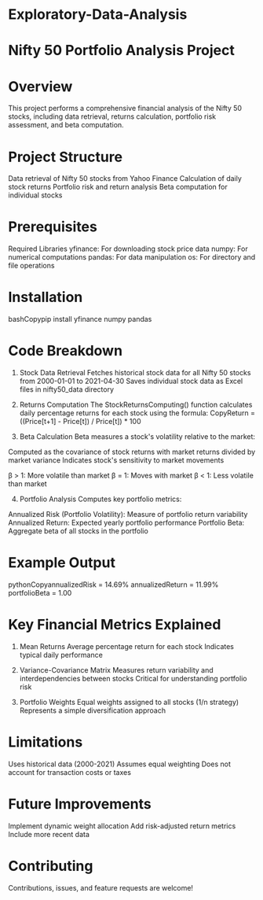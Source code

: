 # Exploratory-Data-Analysis
# Nifty 50 Portfolio Analysis Project

# Overview
This project performs a comprehensive financial analysis of the Nifty 50 stocks, including data retrieval, returns calculation, portfolio risk assessment, and beta computation.

# Project Structure
Data retrieval of Nifty 50 stocks from Yahoo Finance
Calculation of daily stock returns
Portfolio risk and return analysis
Beta computation for individual stocks

# Prerequisites
Required Libraries
yfinance: For downloading stock price data
numpy: For numerical computations
pandas: For data manipulation
os: For directory and file operations

# Installation
bashCopypip install yfinance numpy pandas

# Code Breakdown
1. Stock Data Retrieval
Fetches historical stock data for all Nifty 50 stocks from 2000-01-01 to 2021-04-30
Saves individual stock data as Excel files in nifty50_data directory

2. Returns Computation
The StockReturnsComputing() function calculates daily percentage returns for each stock using the formula:
CopyReturn = ((Price[t+1] - Price[t]) / Price[t]) * 100

4. Beta Calculation
Beta measures a stock's volatility relative to the market:

Computed as the covariance of stock returns with market returns divided by market variance
Indicates stock's sensitivity to market movements

β > 1: More volatile than market
β = 1: Moves with market
β < 1: Less volatile than market

4. Portfolio Analysis
Computes key portfolio metrics:

Annualized Risk (Portfolio Volatility): Measure of portfolio return variability
Annualized Return: Expected yearly portfolio performance
Portfolio Beta: Aggregate beta of all stocks in the portfolio

# Example Output
pythonCopyannualizedRisk = 14.69%
annualizedReturn = 11.99%
portfolioBeta = 1.00

# Key Financial Metrics Explained

1. Mean Returns
Average percentage return for each stock
Indicates typical daily performance

2. Variance-Covariance Matrix
Measures return variability and interdependencies between stocks
Critical for understanding portfolio risk

3. Portfolio Weights
Equal weights assigned to all stocks (1/n strategy)
Represents a simple diversification approach

# Limitations
Uses historical data (2000-2021)
Assumes equal weighting
Does not account for transaction costs or taxes

# Future Improvements
Implement dynamic weight allocation
Add risk-adjusted return metrics
Include more recent data

# Contributing
Contributions, issues, and feature requests are welcome!
